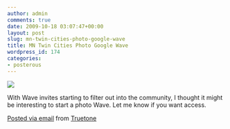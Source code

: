 ```yaml
---
author: admin
comments: true
date: 2009-10-18 03:07:47+00:00
layout: post
slug: mn-twin-cities-photo-google-wave
title: MN Twin Cities Photo Google Wave
wordpress_id: 174
categories:
- posterous
---
```


![](http://posterous.com/getfile/files.posterous.com/truetone/iojdQTDJ0B98OAQQgnqmMAEU3FmgBpopNPLmH750rU11WpUNZHeqWNQGLR1S/Screen_shot_2009-10-17_at_10.0.png)

With Wave invites starting to filter out into the community, I thought it might be interesting to start a photo Wave. Let me know if you want access.

     

 [Posted via email](http://posterous.com)   from [Truetone](http://truetone.posterous.com/mn-twin-cities-photo-google-wave)  

 
